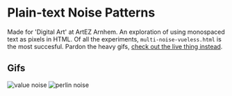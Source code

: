 # Plain-text Noise Patterns
Made for 'Digital Art' at ArtEZ Arnhem. An exploration of using monospaced text as pixels in HTML. 
Of all the experiments, `multi-noise-vueless.html` is the most succesful.
Pardon the heavy gifs, [check out the live thing instead](https://reinvdwoerd.github.io/reinvdwoerd/digitalart/multi-noise.html).


## Gifs
![value noise](./valuenoise.gif)
![perlin noise](./perlinnoise.gif)